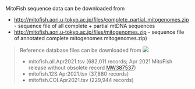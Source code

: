 MitoFish sequence data can be downloaded from

- http://mitofish.aori.u-tokyo.ac.jp/files/complete_partial_mitogenomes.zip - sequence file of all complete + partial mtDNA sequences
- http://mitofish.aori.u-tokyo.ac.jp/files/mitogenomes.zip - sequence file of annotated complete mitogenomes mitogenomes.zip)


> Reference database files can be downloaded from [<img src="https://zenodo.org/badge/DOI/10.5281/zenodo.4663344.svg">](https://doi.org/10.5281/zenodo.4663344)
> - mitofish.all.Apr2021.tsv (682,011 records; Apr 2021 MitoFish release without obsolete record [MW387537](https://www.ncbi.nlm.nih.gov/nuccore/MW387537.1))
> - mitofish.12S.Apr2021.tsv (37,880 records)
> - mitofish.COI.Apr2021.tsv (229,944 records)
